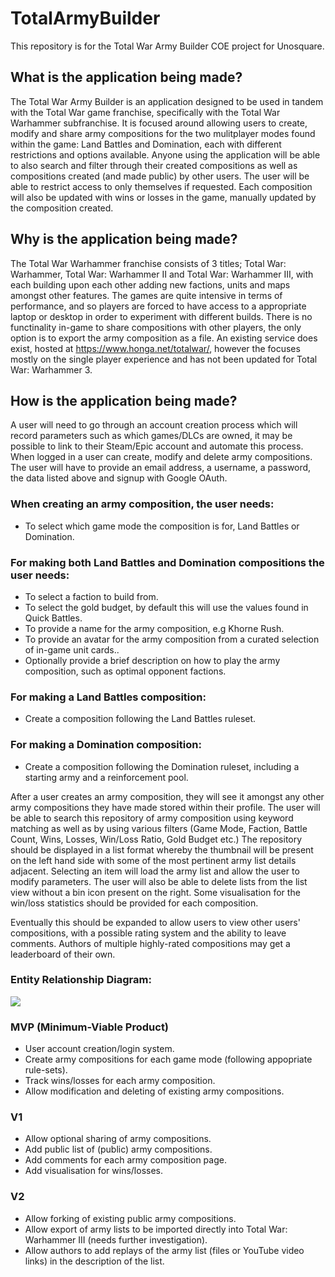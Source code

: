 # TotalArmyBuilder

This repository is for the Total War Army Builder COE project for Unosquare.

## What is the application being made?

The Total War Army Builder is an application designed to be used in tandem with the Total War game franchise, specifically with the Total War Warhammer subfranchise. It is focused around allowing users to create, modify and share army compositions for the two mulitplayer modes found within the game: Land Battles and Domination, each with different restrictions and options available. Anyone using the application will be able to also search and filter through their created compositions as well as compositions created (and made public) by other users. The user will be able to restrict access to only themselves if requested. Each composition will also be updated with wins or losses in the game, manually updated by the composition created.

## Why is the application being made?
The Total War Warhammer franchise consists of 3 titles; Total War: Warhammer, Total War: Warhammer II and Total War: Warhammer III, with each building upon each other adding new factions, units and maps amongst other features. The games are quite intensive in terms of performance, and so players are forced to have access to a appropriate laptop or desktop in order to experiment with different builds. There is no functinality in-game to share compositions with other players, the only option is to export the army composition as a file. An existing service does exist, hosted at https://www.honga.net/totalwar/, however the focuses mostly on the single player experience and has not been updated for Total War: Warhammer 3. 

## How is the application being made?

A user will need to go through an account creation process which will record parameters such as which games/DLCs are owned, it may be possible to link to their Steam/Epic account and automate this process. When logged in a user can create, modify and delete army compositions. The user will have to provide an email address, a username, a password, the data listed above and signup with Google OAuth.

### When creating an army composition, the user needs:
* To select which game mode the composition is for, Land Battles or Domination.

### For making both Land Battles and Domination compositions the user needs:
* To select a faction to build from.
* To select the gold budget, by default this will use the values found in Quick Battles.
* To provide a name for the army composition, e.g Khorne Rush.
* To provide an avatar for the army composition from a curated selection of in-game unit cards..
* Optionally provide a brief description on how to play the army composition, such as optimal opponent factions.

### For making a Land Battles composition:
* Create a composition following the Land Battles ruleset.

### For making a Domination composition:
* Create a composition following the Domination ruleset, including a starting army and a reinforcement pool.

After a user creates an army composition, they will see it amongst any other army compositions they have made stored within their profile. The user will be able to search this repository of army composition using keyword matching as well as by using various filters (Game Mode, Faction, Battle Count, Wins, Losses, Win/Loss Ratio, Gold Budget etc.) The repository should be displayed in a list format whereby the thumbnail will be present on the left hand side with some of the most pertinent army list details adjacent. Selecting an item will load the army list and allow the user to modify parameters. The user will also be able to delete lists from the list view without a bin icon present on the right. Some visualisation for the win/loss statistics should be provided for each composition.

Eventually this should be expanded to allow users to view other users' compositions, with a possible rating system and the ability to leave comments. Authors of multiple highly-rated compositions may get a leaderboard of their own.

### Entity Relationship Diagram:

[![](https://mermaid.ink/img/pako:eNqFkUEOgjAQRa_SzNp4gO4qYEKiYABdNTETGJQEiillYcS7WwwaRQxdTWfeb-fn3yCtMwIOpN0CTxorqdj77GMvYl23XHYdc8LtLoz9xA8DxlmqCQ01n_AnMGj2gZ_EPV0rg4Waw8VBJCKy_Bnn0LVwhk0m2OPGE64XrUIRudPrj0S9zynR0_8P_fp7ZHL85rM940yq79u_CWOwgIp0hUVmw7r1MwnmTBVJ4LbMKMe2NBKkulsUW1PHV5UCN7qlBbSXzMY1JAw8x7Kh-wN_B4tT?type=png)](https://mermaid.live/edit#pako:eNqFkUEOgjAQRa_SzNp4gO4qYEKiYABdNTETGJQEiillYcS7WwwaRQxdTWfeb-fn3yCtMwIOpN0CTxorqdj77GMvYl23XHYdc8LtLoz9xA8DxlmqCQ01n_AnMGj2gZ_EPV0rg4Waw8VBJCKy_Bnn0LVwhk0m2OPGE64XrUIRudPrj0S9zynR0_8P_fp7ZHL85rM940yq79u_CWOwgIp0hUVmw7r1MwnmTBVJ4LbMKMe2NBKkulsUW1PHV5UCN7qlBbSXzMY1JAw8x7Kh-wN_B4tT)

### MVP (Minimum-Viable Product)
* User account creation/login system.
* Create army compositions for each game mode (following appopriate rule-sets).
* Track wins/losses for each army composition.
* Allow modification and deleting of existing army compositions.

### V1
* Allow optional sharing of army compositions.
* Add public list of (public) army compositions.
* Add comments for each army composition page.
* Add visualisation for wins/losses.

### V2
* Allow forking of existing public army compositions.
* Allow export of army lists to be imported directly into Total War: Warhammer III (needs further investigation).
* Allow authors to add replays of the army list (files or YouTube video links) in the description of the list.


